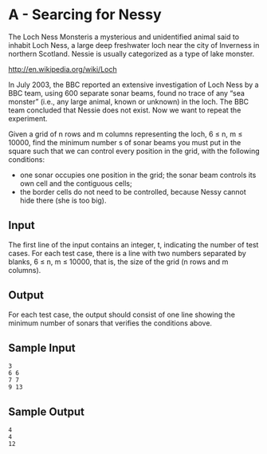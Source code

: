 # A - Searcing for Nessy

The Loch Ness Monsteris a mysterious and unidentified animal said to inhabit Loch Ness, a large deep
freshwater loch near the city of Inverness in northern Scotland. Nessie is usually categorized as a type
of lake monster.

http://en.wikipedia.org/wiki/Loch

In July 2003, the BBC reported an extensive investigation of Loch Ness by a BBC team, using 600  separate sonar beams, found no trace of any “sea monster” (i.e., any large animal, known or unknown) in the loch. The BBC team concluded that Nessie does not exist. Now we want to repeat the experiment.

Given a grid of n rows and m columns representing the
loch, 6 ≤ n, m ≤ 10000, find the minimum number s of sonar beams you must put in the square such that we can control every position in the grid, with the following conditions:
* one sonar occupies one position in the grid; the sonar
beam controls its own cell and the contiguous cells;
* the border cells do not need to be controlled, because
Nessy cannot hide there (she is too big).

## Input

The first line of the input contains an integer, t, indicating the number of test cases. For each test case,
there is a line with two numbers separated by blanks, 6 ≤ n, m ≤ 10000, that is, the size of the grid (n
rows and m columns).

## Output
For each test case, the output should consist of one line showing the minimum number of sonars that
verifies the conditions above.

## Sample Input

```
3
6 6
7 7
9 13
```

## Sample Output

```
4
4
12
```